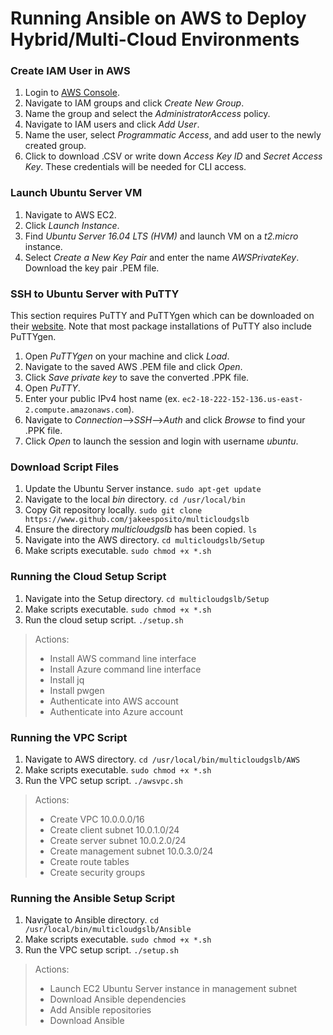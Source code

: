 # Running Ansible on AWS to Deploy Hybrid/Multi-Cloud Environments


### Create IAM User in AWS
1. Login to [AWS Console](https://www.aws.amazon.com).
2. Navigate to IAM groups and click *Create New Group*.
3. Name the group and select the *AdministratorAccess* policy.
4. Navigate to IAM users and click *Add User*.
5. Name the user, select *Programmatic Access*, and add user to the newly created group.
6. Click to download .CSV or write down *Access Key ID* and *Secret Access Key*. These credentials will be needed for CLI access.


### Launch Ubuntu Server VM
1. Navigate to AWS EC2.
2. Click *Launch Instance*.
3. Find *Ubuntu Server 16.04 LTS (HVM)* and launch VM on a *t2.micro* instance.
4. Select *Create a New Key Pair* and enter the name *AWSPrivateKey*. Download the key pair .PEM file.


### SSH to Ubuntu Server with PuTTY
This section requires PuTTY and PuTTYgen which can be downloaded on their [website](https://www.chiark.greenend.org.uk/~sgtatham/putty/latest.html). Note that most package installations of PuTTY also include PuTTYgen.
1. Open *PuTTYgen* on your machine and click *Load*.
2. Navigate to the saved AWS .PEM file and click *Open*.
3. Click *Save private key* to save the converted .PPK file.
4. Open *PuTTY*.
5. Enter your public IPv4 host name (ex. `ec2-18-222-152-136.us-east-2.compute.amazonaws.com`).
6. Navigate to *Connection*-->*SSH*-->*Auth* and click *Browse* to find your .PPK file.
7. Click *Open* to launch the session and login with username *ubuntu*.


### Download Script Files
1. Update the Ubuntu Server instance. ```sudo apt-get update```
2. Navigate to the local *bin* directory. ```cd /usr/local/bin```
3. Copy Git repository locally. ```sudo git clone https://www.github.com/jakeesposito/multicloudgslb```
4. Ensure the directory *multicloudgslb* has been copied. `ls`
5. Navigate into the AWS directory. `cd multicloudgslb/Setup`
6. Make scripts executable. `sudo chmod +x *.sh`


### Running the Cloud Setup Script
1. Navigate into the Setup directory. `cd multicloudgslb/Setup`
2. Make scripts executable. `sudo chmod +x *.sh`
3. Run the cloud setup script. `./setup.sh`

>Actions:
>- Install AWS command line interface
>- Install Azure command line interface
>- Install jq
>- Install pwgen
>- Authenticate into AWS account
>- Authenticate into Azure account


### Running the VPC Script
1. Navigate to AWS directory. `cd /usr/local/bin/multicloudgslb/AWS`
2. Make scripts executable. `sudo chmod +x *.sh`
3. Run the VPC setup script. `./awsvpc.sh`

>Actions:
>- Create VPC 10.0.0.0/16
>- Create client subnet 10.0.1.0/24
>- Create server subnet 10.0.2.0/24
>- Create management subnet 10.0.3.0/24
>- Create route tables
>- Create security groups


### Running the Ansible Setup Script
1. Navigate to Ansible directory. `cd /usr/local/bin/multicloudgslb/Ansible`
2. Make scripts executable. `sudo chmod +x *.sh`
3. Run the VPC setup script. `./setup.sh`

>Actions:
>- Launch EC2 Ubuntu Server instance in management subnet
>- Download Ansible dependencies
>- Add Ansible repositories
>- Download Ansible





